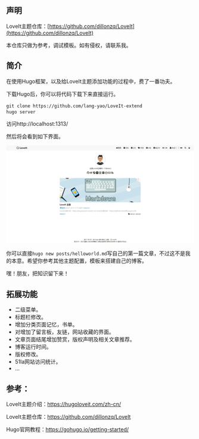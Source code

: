 ## 声明
LoveIt主题仓库：[https://github.com/dillonzq/LoveIt](https://github.com/dillonzq/LoveIt)

本仓库只做为参考，调试模板。如有侵权，请联系我。

## 简介
在使用Hugo框架，以及给LoveIt主题添加功能的过程中，费了一番功夫。

下载Hugo后，你可以将代码下载下来直接运行。


```
git clone https://github.com/lang-yao/LoveIt-extend
hugo server
```

访问http://localhost:1313/

然后将会看到如下界面。

![LoveIt demo](https://github.com/lang-yao/LoveIt-extend/blob/master/static/images/LoveIt-demo.png)

你可以直接`hugo new posts/helloworld.md`写自己的第一篇文章，不过这不是我的本意。希望你参考其他主题配置，模板来搭建自己的博客。

嘿！朋友，把知识留下来！

## 拓展功能

* 二级菜单。
* 标题栏修改。
* 增加分类页面记忆，书单。
* 对增加了留言板，友链，网站收藏的界面。
* 文章页面结尾增加赞赏，版权声明及相关文章推荐。
* 博客运行时间。
* 版权修改。
* 51la网站访问统计。
* ...



## 参考：
LoveIt主题介绍：https://hugoloveit.com/zh-cn/

LoveIt主题仓库：https://github.com/dillonzq/LoveIt

Hugo官网教程：https://gohugo.io/getting-started/
